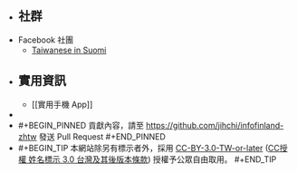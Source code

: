 - ## 社群
- Facebook 社團
	- [Taiwanese in Suomi](https://www.facebook.com/groups/164664310252635/)
- ## 實用資訊
	- [[實用手機 App]]
-
- #+BEGIN_PINNED
  貢獻內容，請至 https://github.com/jihchi/infofinland-zhtw 發送 Pull Request
  #+END_PINNED
- #+BEGIN_TIP
  本網站除另有標示者外，採用 [CC-BY-3.0-TW-or-later](https://creativecommons.org/licenses/by/3.0/tw/) ([CC授權 姓名標示 3.0 台灣及其後版本條款](https://creativecommons.org/licenses/by/3.0/tw/legalcode)) 授權予公眾自由取用。
  #+END_TIP